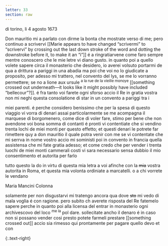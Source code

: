 ```yaml
---
letter: 33
section: raw
---
```


di torino, li 4 agosto 1673

Don mauritio mi a parlato con dirme la bonta che mostrate verso di me; pero continuo a scrivervi [[Marie appears to have changed “scrivermi” to “scrivervi” by crossing out the last down stroke of the word and dotting the downstroke before it, to make it an “i”]] é a ringratiarvene come faro sempre mentre conoscero che le mie letre vi diano gusto. in quanto poi a quello volete sapere circa il monasterio che desidero, io averei volsuto portarmi de qua a drittura a pariggi in una abadia ma poi che voi no lo giudicate a proposito, per adesso mi trattero, nel convento del lys, se me lo vorranno permettere; se no a lione aux ursule <sup>a la rue de la vieille monoye</sup> [[something crossed out underneath—it looks like it might possibly have included “bellecour”?]]. é fra tanto voi farete ogni sforso accio il Re in gratia vostra non mi neghi questa consolatione di star in un convento a pariggi tra i

miei parenti. é perche considero benissimo che per la spesa di questo viaggio vi vorra di denari assai particolarmente se me acompagna il marquese di borgomenero, come dice di voler fare, stimo per bene che non avendone voi bona somma di contanti é pronti vi contentiate che si vendino trenta lochi de miei monti per questo effetto; et questi denari le potrete far rimettere quy a don mauritio il quale potra venir con me se vi contentate che mi serrva in nome vostro accio mi soministi poi in convento in francia quella assistensa che mi fate gratia adesso; et come credo che per vender i trenta luochi de miei monti cammerali costi vi sara necessario sensa dubbio il mio consentimento et autorita per farlo

tutto questo la do in virtu di questa mia letra a voi afinche con la <strike>mia</strike> vostra autorita in Roma, et questa mia volonta ordiniate a marcatelli. o a chi vorrete le vendano

Maria Mancini Colonna

solamente per non disgustarvi mi tratengo ancora qua dove <strike>sto</strike> mi vedo di mala voglia é con ragione. pero subito ch averete risposta del Re fatemelo sapere perche in quanto poi alla licensa del entrar in monasterio ogni archivescovo del loco <sup>me la</sup> pol dare. sollecitate ancho il denaro é in caso non si possano vender cosi presto potete farmeli prestare [[something crossed out]] accio sia rimesso qui prontamente per pagare quello devo et con

{:.text-right}
